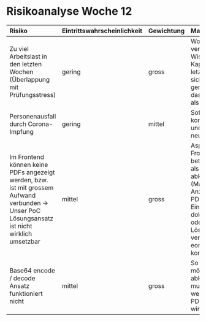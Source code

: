 # Risikoanalyse Woche 12

| Risiko | Eintrittswahrscheinlichkeit | Gewichtung | Massnahmen |
| :----- | :-------------------------- | :----------|:-----------|
| Zu viel Arbeitslast in den letzten Wochen (Überlappung mit Prüfungsstress) | gering | gross | Workload gut verteilen mit dem Wissen, dass die Kapazität in den letzten Wochen sicherlich geringer ist für das PSE-Projekt als bis anhin. |
| Personenausfall durch Corona-Impfung | gering | mittel | Sofort mit Team kommunizieren und Aufgaben neu verteilen. |
| Im Frontend können keine PDFs angezeigt werden, bzw. ist mit grossem Aufwand verbunden -> Unser PoC Lösungsansatz ist nicht wirklich umsetzbar | mittel | gross | Aspekte die das Frontend betreffen so früh als möglich abklären (Machbarkeit Anzeigen eines PDFs). Ggf. Einschränkungen dokumentieren oder anderen Lösungsansatz verfolgen. Auch eonum kommunizieren. |
| Base64 encode / decode Ansatz funktioniert nicht | mittel | gross | So schnell als möglich abklären, evtl. muss angepasst werden wie das PDF gespeichert wird. |